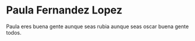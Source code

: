 
# Paula Fernandez Lopez
Paula eres buena gente 
aunque seas rubia 
aunque seas oscar
buena gente todos.
